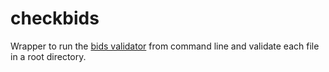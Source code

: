 # checkbids
Wrapper to run the [bids validator](https://pypi.org/project/bids-validator/) from command line and validate each file in a root directory.

